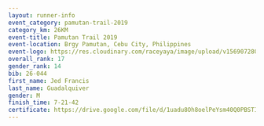 ```yaml
---
layout: runner-info 
event_category: pamutan-trail-2019 
category_km: 26KM 
event-title: Pamutan Trail 2019 
event-location: Brgy Pamutan, Cebu City, Philippines 
event-logo: https://res.cloudinary.com/raceyaya/image/upload/v1569072806/logo/pamutan-trail_d8abrj.jpg 
overall_rank: 17
gender_rank: 14
bib: 26-044
first_name: Jed Francis
last_name: Guadalquiver
gender: M
finish_time: 7-21-42
certificate: https://drive.google.com/file/d/1uadu8Oh8oelPeYsm40Q0PBSTII4k9WDG/view?usp=sharing
---
```

